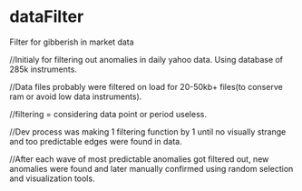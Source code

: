 # dataFilter
Filter for gibberish in market data

//Initialy for filtering out anomalies in daily yahoo data. Using database of 285k instruments.

//Data files probably were filtered on load for 20-50kb+ files(to conserve ram or avoid low data instruments). 

//filtering = considering data point or period useless.

//Dev process was making 1 filtering function by 1 until no visually strange and too predictable edges were found in data. 

//After each wave of most predictable anomalies got filtered out, new anomalies were found and later manually confirmed using random selection and visualization tools.
